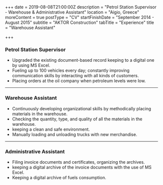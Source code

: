 +++
date = 2019-08-08T21:00:00Z
description = "Petrol Station Supervisor - Warehouse & Administrative Assistant"
location = "Aigio, Greece"
moreContent = true
postType = "CV"
startFinishDate = "September 2014 - August 2015"
subtitle = "AKTOR Construction"
tabTitle = "Experience"
title = "Warehouse Assistant"

+++
### Petrol Station Supervisor

* Upgraded the existing document-based record keeping to a digital one by using MS Excel.
* Fueling up to 100 vehicles every day; constantly improving communication skills by interacting with all kinds of customers.
* Placing orders at the oil company when petroleum levels were low.

***

### Warehouse Assistant

* Continuously developing organizational skills by methodically placing materials in the warehouse.
* Checking the quantity, type, and quality of all the materials in the warehouse.
* keeping a clean and safe environment.
* Manually loading and unloading trucks with new merchandise.

***

### Administrative Assistant

* Filing invoice documents and certificates, organizing the archives.
* keeping a digital archive of the invoice documents with the use of MS Excel.
* Keeping a digital archive of fuels consumption.